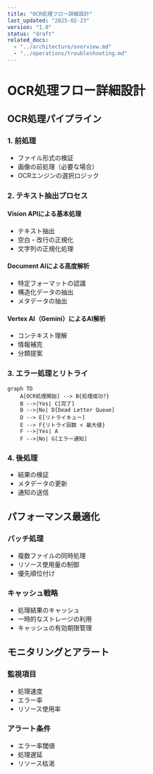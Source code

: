 ```yaml
---
title: "OCR処理フロー詳細設計"
last_updated: "2025-02-23"
version: "1.0"
status: "draft"
related_docs:
  - "../architecture/overview.md"
  - "../operations/troubleshooting.md"
---
```


# OCR処理フロー詳細設計

## OCR処理パイプライン

### 1. 前処理
- ファイル形式の検証
- 画像の前処理（必要な場合）
- OCRエンジンの選択ロジック

### 2. テキスト抽出プロセス

#### Vision APIによる基本処理
- テキスト抽出
- 空白・改行の正規化
- 文字列の正規化処理

#### Document AIによる高度解析
- 特定フォーマットの認識
- 構造化データの抽出
- メタデータの抽出

#### Vertex AI（Gemini）によるAI解析
- コンテキスト理解
- 情報補完
- 分類提案

### 3. エラー処理とリトライ

```mermaid
graph TD
    A[OCR処理開始] --> B{処理成功?}
    B -->|Yes| C[完了]
    B -->|No| D[Dead Letter Queue]
    D --> E[リトライキュー]
    E --> F{リトライ回数 < 最大値}
    F -->|Yes| A
    F -->|No| G[エラー通知]
```

### 4. 後処理
- 結果の検証
- メタデータの更新
- 通知の送信

## パフォーマンス最適化

### バッチ処理
- 複数ファイルの同時処理
- リソース使用量の制御
- 優先順位付け

### キャッシュ戦略
- 処理結果のキャッシュ
- 一時的なストレージの利用
- キャッシュの有効期限管理

## モニタリングとアラート

### 監視項目
- 処理速度
- エラー率
- リソース使用率

### アラート条件
- エラー率閾値
- 処理遅延
- リソース枯渇
